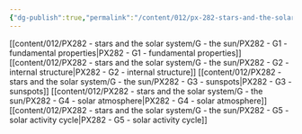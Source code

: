 ```yaml
---
{"dg-publish":true,"permalink":"/content/012/px-282-stars-and-the-solar-system/g-the-sun/g-the-sun/","noteIcon":"1","created":"2024-12-03T10:11:09.899+00:00","updated":"2024-12-05T10:25:44.949+00:00"}
---
```


[[content/012/PX282 - stars and the solar system/G - the sun/PX282 - G1 - fundamental properties\|PX282 - G1 - fundamental properties]]
[[content/012/PX282 - stars and the solar system/G - the sun/PX282 - G2 - internal structure\|PX282 - G2 - internal structure]]
[[content/012/PX282 - stars and the solar system/G - the sun/PX282 - G3 - sunspots\|PX282 - G3 - sunspots]]
[[content/012/PX282 - stars and the solar system/G - the sun/PX282 - G4 - solar atmosphere\|PX282 - G4 - solar atmosphere]]
[[content/012/PX282 - stars and the solar system/G - the sun/PX282 - G5 - solar activity cycle\|PX282 - G5 - solar activity cycle]]
